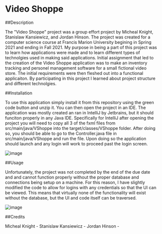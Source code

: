 # Video Shoppe

##Description

The "Video Shoppe" project was a group effort project by Micheal Knight, Stanislaw Kansiewicz, and Jordan Hinson. The project was created for a computer science course at Francis Marion University begining in Spring 2021 and ending in Fall 2021. My purpose in being a part of this project was to learn how applications were made and to learn different types of technolgies used in making said applications. Initial assignment that led to the creation of the Video Shoppe application was to make an inventory tracking and personel management software for a small fictional video store. The initial requirements were then fleshed out into a functional applicaiton. By participating in this project I learned about project structure and different technolgies.

##Installation

To use this application simply install it from this repository using the green code button and unzip it. You can then open the project in an IDE. The application was mostly created an ran in IntelliJ by Jetbrains, but it should funciton properly in any Java IDE. Specifically for IntelliJ after opening the project you will need to copy all 3 of the fxml files from src/main/java/VShoppe into the target/classes/VShoppe folder. After doing so, you should be able to go to the Controller.java file in src/main/java/VShoppe and run the file. Upon doing so the application should launch and any login will work to proceed past the login screen.

![image](https://user-images.githubusercontent.com/114344754/192402159-819578c5-b115-4dfd-9678-72d868019dc2.png)


##Usage

Unfortunately, the project was not completed by the end of the due date and and cannot function properly without the proper database and connections being setup on a machine. For this reason, I have slightly modified the code to allow for logins with any credentials so that the UI can be viewed. This means that virtually none of the functionality will exist without the database, but the UI and code itself can be traversed.

![image](https://user-images.githubusercontent.com/114344754/192402224-5661422e-79ab-4f8c-a867-9bf17930ea62.png)

##Credits

Micheal Knight - 
Stanislaw Kansiewicz - 
Jordan Hinson - 
